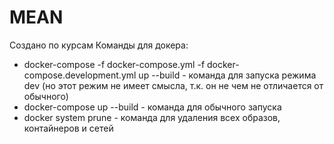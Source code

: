 # MEAN
Создано по курсам
Команды для докера:
 - docker-compose -f docker-compose.yml -f docker-compose.development.yml up --build - команда для запуска режима dev (но этот режим не имеет смысла, т.к. он не чем не отличается от обычного)
 - docker-compose up --build - команда для обычного запуска
 - docker system prune - команда для удаления всех образов, контайнеров и сетей
